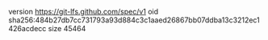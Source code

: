 version https://git-lfs.github.com/spec/v1
oid sha256:484b27db7cc731793a93d884c3c1aaed26867bb07ddba13c3212ec1426acdecc
size 45464
